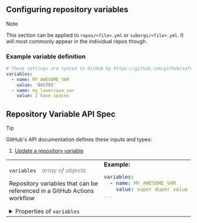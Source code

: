 ## Configuring repository variables

>[!NOTE]
>This section can be applied to `repos/<file>.yml` or `suborgs/<file>.yml`. It will most commonly appear in the individual repos though.

### Example variable definition

```yaml
# These settings are synced to GitHub by https://github.com/github/safe-settings
variables:
  - name: MY_AWESOME_VAR
    value: '845705'
  - name: my_lowercase_var
    value: I have spaces
```

## Repository Variable API Spec

>[!TIP]
>GitHub's API documentation defines these inputs and types:
>1. [Update a repository variable](https://docs.github.com/en/rest/actions/variables?apiVersion=2022-11-28#update-a-repository-variable)

<table>
<tr><td>
<p><code>variables</code><span style="color:gray;">&emsp;<i>array of objects</i>&emsp;</span></p>
<p>Repository variables that can be referenced in a GitHub Actions workflow</p>

<details><summary>Properties of <code>variables</code></summary>

<br>
<p>&emsp;<code>name</code><span style="color:gray;">&emsp;<i>string</i>&emsp;</span><span style="color:orange;">${\text{\color{orange}Required}}$</span></p>
<p>&emsp;&emsp;The name of the variable.</p>

<p>&emsp;<code>value</code><span style="color:gray;">&emsp;<i>string</i>&emsp;</span><span style="color:orange;">${\text{\color{orange}Required}}$</span></p>
<p>&emsp;&emsp;The value of the variable.</p>

</details>

</td><td style="vertical-align:top">
<b>Example:</b>

```yaml
variables:
  - name: MY_AWESOME_VAR
    value: super duper value
...
```

</td></tr>
</table>
